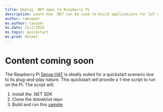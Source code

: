 ```yaml
---
title: Deploy .NET apps to Raspberry Pi
description: Learn how .NET can be used to build applications for IoT devices and scenarios.
author: camsoper
ms.author: casoper
ms.date: 11/2/2020
ms.topic: quickstart
ms.prod: dotnet
---
```


# Content coming soon

The Raspberry Pi [Sense HAT](https://www.raspberrypi.org/products/sense-hat/) is ideally suited for a quickstart scenario due to its plug-and-play nature. This quickstart will provide a 1-line script to run on the Pi. The script will:

1. Install the .NET SDK
1. Clone the dotnet/iot repo
1. Build and run this [sample](https://github.com/dotnet/iot/tree/master/src/devices/SenseHat/samples)